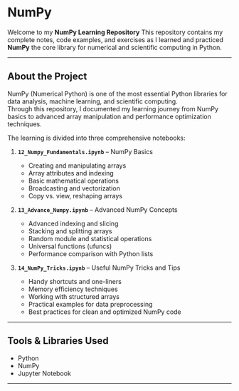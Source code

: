 # NumPy

Welcome to my **NumPy Learning Repository**
This repository contains my complete notes, code examples, and exercises as I learned and practiced **NumPy** the core library for numerical and scientific computing in Python.

---

## About the Project

NumPy (Numerical Python) is one of the most essential Python libraries for data analysis, machine learning, and scientific computing.  
Through this repository, I documented my learning journey from NumPy basics to advanced array manipulation and performance optimization techniques.

The learning is divided into three comprehensive notebooks:

1. **`12_Numpy_Fundamentals.ipynb`** – NumPy Basics  
   - Creating and manipulating arrays  
   - Array attributes and indexing  
   - Basic mathematical operations  
   - Broadcasting and vectorization  
   - Copy vs. view, reshaping arrays  

2. **`13_Advance_Numpy.ipynb`** – Advanced NumPy Concepts  
   - Advanced indexing and slicing  
   - Stacking and splitting arrays  
   - Random module and statistical operations  
   - Universal functions (ufuncs)  
   - Performance comparison with Python lists  

3. **`14_NumPy_Tricks.ipynb`** – Useful NumPy Tricks and Tips  
   - Handy shortcuts and one-liners  
   - Memory efficiency techniques  
   - Working with structured arrays  
   - Practical examples for data preprocessing  
   - Best practices for clean and optimized NumPy code  

---

## Tools & Libraries Used

- Python  
- NumPy 
- Jupyter Notebook  

---
